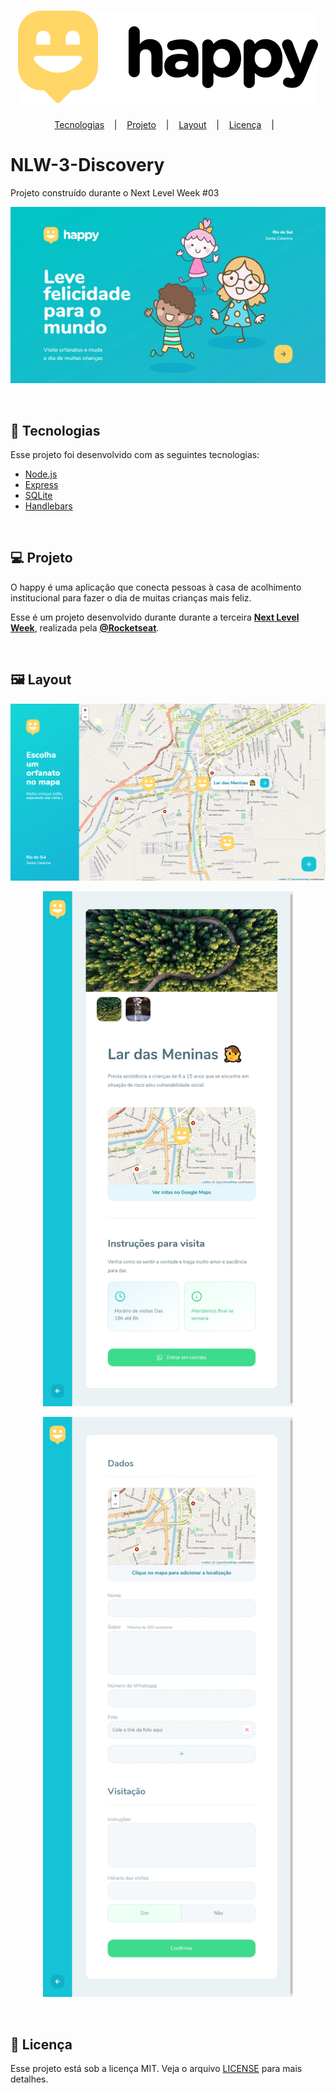 <h1 align="center">
  <img alt="Happy" src=".github/logo-black.svg" /> 
</h1>

<p align="center">
  <a href="#-tecnologias">Tecnologias</a> &nbsp;&nbsp;&nbsp;|&nbsp;&nbsp;&nbsp;
  <a href="#-projeto">Projeto</a> &nbsp;&nbsp;&nbsp;|&nbsp;&nbsp;&nbsp;
  <a href="#-layout">Layout</a> &nbsp;&nbsp;&nbsp;|&nbsp;&nbsp;&nbsp;
  <a href="#-licença">Licença</a> &nbsp;&nbsp;&nbsp;|&nbsp;&nbsp;&nbsp;
</p>

# NLW-3-Discovery 
Projeto construído durante o Next Level Week #03

<p align="center">
  <img alt="Happy Home" src=".github/Happy_Home.gif" />
</p>

<br/>

## 🚀 Tecnologias 

Esse projeto foi desenvolvido com as seguintes tecnologias:

* [Node.js](https://nodejs.org)
* [Express](https://expressjs.com)
* [SQLite](https://sqlite.org)
* [Handlebars](https://handlebarsjs.com)

<br/>

## 💻 Projeto 
O happy é uma aplicação que conecta pessoas à casa de acolhimento institucional para fazer o dia de muitas crianças mais feliz.

Esse é um projeto desenvolvido durante durante a terceira **[Next Level Week](https://nextlevelweek.com)**, realizada pela **[@Rocketseat](https://github.com/Rocketseat)**. 

<br/>

## 🖼 Layout

<p align="center">
  <img alt="Happy Orphanages" width="800" src=".github/Happy_Orphanages.png" />   
</p>

<p align="center">
  <img alt="Happy Orphanage" width="400" src=".github/Happy_Orphanage.png" />
</p>
<p align="center">
  <img alt="Happy Create Orphanage" width="400" src=".github/Happy_CreateOrphanage.png" />   
</p>

<br/>

## 📝 Licença 
Esse projeto está sob a licença MIT. Veja o arquivo [LICENSE](LICENSE.md) para mais detalhes.
